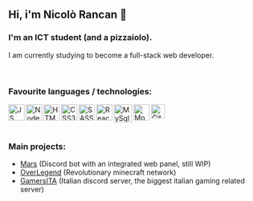 ## Hi, i'm Nicolò Rancan 👋
### I'm an ICT student (and a pizzaiolo).
I am currently studying to become a full-stack web developer.

<br/>

### Favourite languages / technologies:

<img align="left" alt="JS" height="32px" src="https://upload.wikimedia.org/wikipedia/commons/thumb/9/99/Unofficial_JavaScript_logo_2.svg/768px-Unofficial_JavaScript_logo_2.svg.png" />
<img align="left" alt="Node.js" height="32px" src="https://upload.wikimedia.org/wikipedia/commons/thumb/d/d9/Node.js_logo.svg/1280px-Node.js_logo.svg.png" />
<img align="left" alt="HTML" height="32px" src="https://upload.wikimedia.org/wikipedia/commons/thumb/6/61/HTML5_logo_and_wordmark.svg/1200px-HTML5_logo_and_wordmark.svg.png" />
<img align="left" alt="CSS3" height="32px" src="https://upload.wikimedia.org/wikipedia/commons/thumb/d/d5/CSS3_logo_and_wordmark.svg/1200px-CSS3_logo_and_wordmark.svg.png" />
<img align="left" alt="SASS" height="32px" src="https://sass-lang.com/assets/img/logos/logo-b6e1ef6e.svg" />
<img align="left" alt="React" height="32px" src="https://miro.medium.com/max/500/1*cPh7ujRIfcHAy4kW2ADGOw.png" />
<img align="left" alt="MySql" height="36px" src="https://cdn.worldvectorlogo.com/logos/mysql.svg" />
<img align="left" alt="MongoDB" height="32px" src="https://infinapps.com/wp-content/uploads/2018/10/mongodb-logo.png" />
<img align="left" alt="Git" height="28px" src="https://upload.wikimedia.org/wikipedia/commons/thumb/e/e0/Git-logo.svg/1280px-Git-logo.svg.png" />

<br/>
<br/>
<br/>

### Main projects:

- [Mars][mars] (Discord bot with an integrated web panel, still WIP)
- [OverLegend][ol] (Revolutionary minecraft network)
- [GamersITA][gita] (Italian discord server, the biggest italian gaming related server)

<br />
<br />

[mars]: https://github.com/nicolo-rancan/mars
[ol]: https://github.com/nicolo-rancan/OverLegend
[gita]: https://github.com/nicolo-rancan/gamersita-old
